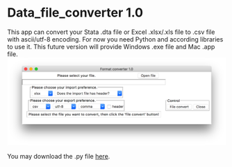 # Data_file_converter 1.0
This app can convert your Stata .dta file or Excel .xlsx/.xls file to .csv file with ascii/utf-8 encoding.
For now you need Python and according libraries to use it.
This future version will provide Windows .exe file and Mac .app file.
![App phto](https://github.com/errard70101/Data_file_converter/blob/master/app_photo.png)

You may download the .py file [here](https://github.com/errard70101/Data_file_converter/blob/master/file_converter.py).
